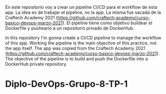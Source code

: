 En este repositorio voy a crear un pipeline CI/CD para el workflow de esta app. La idea es de trabajar el pipeline, no la app. 
La misma fue sacada de la Craftech Academy 2021 (https://github.com/craftech-academy/curso-basico-devops-marzo-2021). 
El pipeline tiene como objetivo buildear el Dockerfile y pushearlo a un repositorio privado de DockerHub.

In this repository I'm gonna create a CI/CD pipeline to manage the workflow of this app. Working the pipeline is the main objective of this practice, not the app itself.
The app was copied from the Craftech Academy 2021 (https://github.com/craftech-academy/curso-basico-devops-marzo-2021).
The objective of the pipeline is to build and push the Dockerfile into a DockerHub private repository.
# Diplo-DevOps-Grupo-8-TP-1
